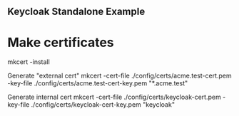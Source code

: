Keycloak Standalone Example
---

# Make certificates

mkcert -install

Generate "external cert"
mkcert -cert-file ./config/certs/acme.test-cert.pem -key-file ./config/certs/acme.test-cert-key.pem "*.acme.test"

Generate internal cert
mkcert -cert-file ./config/certs/keycloak-cert.pem -key-file ./config/certs/keycloak-cert-key.pem "keycloak"